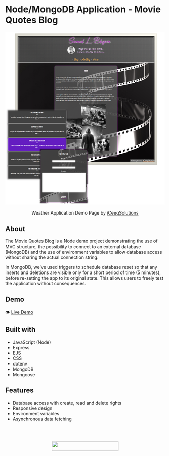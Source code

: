 # Node/MongoDB Application - Movie Quotes Blog

![](./public/NodeBlog.png)

<p align="center">
  Weather Application Demo Page by <a href="https://iceeqsolutions.fi/">iCeeqSolutions</a>
</p>

## About

The Movie Quotes Blog is a Node demo project demonstrating the use of MVC structure, the possibility to connect to an external database (MongoDB) and the use of environment variables to allow database access without sharing the actual connection string.

In MongoDB, we've used triggers to schedule database reset so that any inserts and deletions are visible only for a short period of time (5 minutes), before re-setting the app to its original state. This allows users to freely test the application without consequences.

## Demo

👁️ [Live Demo](https://test.com)

## Built with

- JavaScript (Node)
- Express
- EJS
- CSS
- dotenv
- MongoDB
- Mongoose

## Features

- Database access with create, read and delete rights
- Responsive design
- Environment variables
- Asynchronous data fetching

<br/><br/>

<p align="center"><a href="https://iceeqsolutions.fi/"><img height="30px" width="211px" src=".public/iCS_Logo_Dark.png"></a></p>
<br/><br/>
